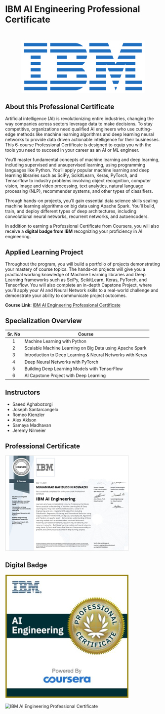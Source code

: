 # IBM AI Engineering Professional Certificate

<br>

<p align="center">
 <img src="Images/Logo/IBM-Logo.png" width="400" />
</p>


## About this Professional Certificate

Artificial intelligence (AI) is revolutionizing entire industries, changing the way companies across sectors leverage data to make decisions. To stay competitive, organizations need qualified AI engineers who use cutting-edge methods like machine learning algorithms and deep learning neural networks to provide data driven actionable intelligence for their businesses. This 6-course Professional Certificate is designed to equip you with the tools you need to succeed in your career as an AI or ML engineer.  

You’ll master fundamental concepts of machine learning and deep learning, including supervised and unsupervised learning, using programming languages like Python. You’ll apply popular machine learning and deep learning libraries such as SciPy, ScikitLearn, Keras, PyTorch, and Tensorflow to industry problems involving object recognition, computer vision, image and video processing, text analytics, natural language processing (NLP), recommender systems, and other types of classifiers.

Through hands-on projects, you’ll gain essential data science skills scaling machine learning algorithms on big data using Apache Spark. You’ll build, train, and deploy different types of deep architectures, including convolutional neural networks, recurrent networks, and autoencoders.

In addition to earning a Professional Certificate from Coursera, you will also receive a **digital badge from IBM** recognizing your proficiency in AI engineering. 

## Applied Learning Project
Throughout the program, you will build a portfolio of projects demonstrating your mastery of course topics. The hands-on projects will give you a practical working knowledge of Machine Learning libraries and Deep Learning frameworks such as SciPy, ScikitLearn, Keras, PyTorch, and Tensorflow. You will also complete an in-depth Capstone Project, where you’ll apply your AI and Neural Network skills to a real-world challenge and demonstrate your ability to communicate project outcomes. 

**Course Link**: [IBM AI Engineering Professional Certificate](https://www.coursera.org/professional-certificates/ai-engineer)

## Specialization Overview

| Sr. No | Course                                                        |
|:------:|---------------------------------------------------------------|
|    1   | Machine Learning with Python                                  |
|    2   | Scalable Machine Learning on Big Data using Apache Spark      |
|    3   | Introduction to Deep Learning & Neural Networks with Keras    |
|    4   | Deep Neural Networks with PyTorch                             |
|    5   | Building Deep Learning Models with TensorFlow                 |
|    6   | AI Capstone Project with Deep Learning                        |

## Instructors
- Saeed Aghabozorgi
- Joseph Santarcangelo
- Romeo Kienzler
- Alex Aklson
- Samaya Madhavan
- Jeremy Nilmeier

## Professional Certificate

<p align="left">
 <img src="Images/Certificates/IBM-AI-Engineering-Professional-Cerificate.JPG" width="400" />
</p>

## Digital Badge

<p align="left">
 <img src="Images/Certificates/IBM-AI-Engineering-Digital-Badge.JPG" width="400" />
</p>                          

<img class="cr-badges-full-badge__img" src="https://images.youracclaim.com/size/680x680/images/2b609053-f4fe-4171-8739-d9c1955deec4/Professional_Certificate_-_AI_Engineering.png" alt="IBM AI Engineering Professional Certificate" width="340" height="340">
